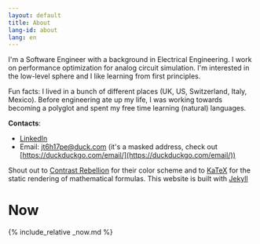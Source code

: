 ```yaml
---
layout: default
title: About
lang-id: about
lang: en
---
```



I'm a Software Engineer with a background in Electrical Engineering. I work on
performance optimization for analog circuit simulation. I'm interested in
the low-level sphere and I like learning from first principles.

Fun facts: I lived in a bunch of different places (UK, US, Switzerland, Italy,
Mexico). Before engineering ate up my life, I was working towards becoming a
polyglot and spent my free time learning (natural) languages.

**Contacts**:
- [LinkedIn](https://linkedin.com/in/gsavi)
- Email: [jt6h17pe@duck.com](mailto:jt6h17pe@duck.com)
  (it's a masked address, check out
   [https://duckduckgo.com/email/](https://duckduckgo.com/email/))

Shout out to [Contrast Rebellion](https://contrastrebellion.com/) for their
color scheme and to [KaTeX](https://katex.org/) for the static rendering of
mathematical formulas. This website is built with
[Jekyll](https://jekyllrb.com/)

# Now

{% include_relative _now.md %}
